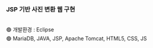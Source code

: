 <h3>JSP 기반 사진 변환 웹 구현</h3>
<br>
🟢 개발환경 : Eclipse<br>
🟢 MariaDB, JAVA, JSP, Apache Tomcat, HTML5, CSS, JS
